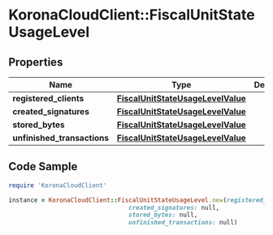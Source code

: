 # KoronaCloudClient::FiscalUnitStateUsageLevel

## Properties

Name | Type | Description | Notes
------------ | ------------- | ------------- | -------------
**registered_clients** | [**FiscalUnitStateUsageLevelValue**](FiscalUnitStateUsageLevelValue.md) |  | [optional] 
**created_signatures** | [**FiscalUnitStateUsageLevelValue**](FiscalUnitStateUsageLevelValue.md) |  | [optional] 
**stored_bytes** | [**FiscalUnitStateUsageLevelValue**](FiscalUnitStateUsageLevelValue.md) |  | [optional] 
**unfinished_transactions** | [**FiscalUnitStateUsageLevelValue**](FiscalUnitStateUsageLevelValue.md) |  | [optional] 

## Code Sample

```ruby
require 'KoronaCloudClient'

instance = KoronaCloudClient::FiscalUnitStateUsageLevel.new(registered_clients: null,
                                 created_signatures: null,
                                 stored_bytes: null,
                                 unfinished_transactions: null)
```


